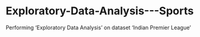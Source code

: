 # Exploratory-Data-Analysis---Sports
Performing ‘Exploratory Data Analysis’ on dataset ‘Indian Premier League’
